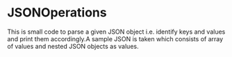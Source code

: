 # JSONOperations
This is small code to parse a given JSON object i.e. identify keys and values and print them accordingly.A sample JSON is taken which consists of array of values and nested JSON objects as values.
